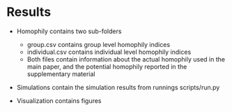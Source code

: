 # Results

- Homophily contains two sub-folders
    - group.csv contains group level homophily indices
    - individual.csv contains individual level homophily indices
    - Both files contain information about the actual homophily used in the main paper, and the
    potential homophily reported in the supplementary material
    
- Simulations contain the simulation results from runnings scripts/run.py

- Visualization contains figures